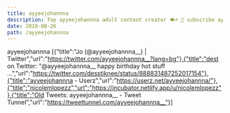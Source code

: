 ```yaml
---
title: ayyeejohannna
description: Top ayyeejohannna adult content creator 👁♐️ 👑 subscribe ayyeejohannna to my porn site below IG ayyeejohannna
date: 2019-08-26
path: /ayyeejohannna
---
```


ayyeejohannna
[{"title":"Jo (@ayyeejohannna__) | Twitter","url":"https://twitter.com/ayyeejohannna__?lang=bg"},{"title":"dest on Twitter: \"@ayyeejohannna__ happy birthday hot stuff ...","url":"https://twitter.com/desstiknee/status/888831487252017154"},{"title":"ayyeejohannna - Userz","url":"https://userz.net/ayyeejohannna/"},{"title":"nicolemlopezz","url":"https://incubator.netlify.app/u/nicolemlopezz"},{"title":"Old Tweets: ayyeejohannna__ - Tweet Tunnel","url":"https://tweettunnel.com/ayyeejohannna__"}]

